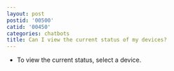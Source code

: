 ```yaml
---
layout: post
postid: '00500'
catid: '00450'
categories: chatbots
title: Can I view the current status of my devices?
---
```


- To view the current status, select a device.